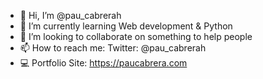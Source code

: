 - 👋 Hi, I’m @pau_cabrerah
- 🌱 I’m currently learning Web development & Python
- 💞️ I’m looking to collaborate on something to help people
- 📫 How to reach me: Twitter: @pau_cabrerah
- 💻 Portfolio Site: https://paucabrera.com
